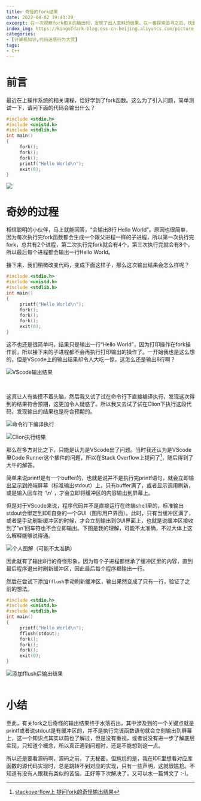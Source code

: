 ```yaml
---
title: 奇怪的fork结果
date: 2022-04-02 19:43:29
excerpt: 在一次观察fork相关的输出时，发现了出人意料的结果。在一番探索追寻之后，找到了答案...
index_img: https://kingofdark-blog.oss-cn-beijing.aliyuncs.com/picture_backend/picture_backend/img/202204031116347.jpeg
categories: 
- [计算机知识,代码迷惑行为大赏]
tags: 
- C++
---
```



# 前言

最近在上操作系统的相关课程，恰好学到了fork函数。这么为了引入问题，简单测试一下，请问下面的代码会输出什么？

```C
#include <stdio.h>
#include <unistd.h>
#include <stdlib.h>
int main()
{
     fork();
     fork();
     fork();
     printf("Hello World\n");
     exit(0);
}
```

![](https://kingofdark-blog.oss-cn-beijing.aliyuncs.com/picture_backend/picture_backend/img/202204031058600.jpg)

# 奇妙的过程

相信聪明的小伙伴，马上就能回答，“会输出8行 Hello World”。原因也很简单，因为每次执行完fork函数都会生成一个跟父进程一样的子进程，所以第一次执行完fork，总共有2个进程，第二次执行完fork就会有4个，第三次执行完就会有8个，所以最后每个进程都会输出一行Hello World。

接下来，我们稍微改变代码，变成下面这样子，那么这次输出结果会怎么样呢？

```C
#include <stdio.h>
#include <unistd.h>
#include <stdlib.h>
int main()
{
     printf("Hello World\n");
     fork();
     fork();
     fork();
     exit(0);
}
```

这不也还是很简单吗，结果只是输出一行“Hello World”，因为打印操作在fork操作前，所以接下来的子进程都不会再执行打印输出的操作了。一开始我也是这么想的，但是VScode上的输出结果却令人大吃一惊，这怎么还是输出8行啊？

![VScode输出结果](https://kingofdark-blog.oss-cn-beijing.aliyuncs.com/picture_backend/picture_backend/img/202204022126863.png)

<center>
<img src="https://kingofdark-blog.oss-cn-beijing.aliyuncs.com/picture_backend/picture_backend/img/202204031059494.jpg" alt="" style="zoom: 50%;" />
</center>
</br>

这真让人有些摸不着头脑，然后我又试了试在命令行下直接编译执行，发现这次得到的结果符合预期，这更加令人疑惑了。所以我又去试了试在Clion下执行这段代码，发现输出的结果也是符合预期的。

![命令行下编译执行](https://kingofdark-blog.oss-cn-beijing.aliyuncs.com/picture_backend/picture_backend/img/202204022128750.png)

![Clion执行结果](https://kingofdark-blog.oss-cn-beijing.aliyuncs.com/picture_backend/picture_backend/img/202204022130779.png)

那么在多方对比之下，只能是认为是VScode出了问题。当时我还认为是VScode里Code Runner这个插件的问题，所以在Stack Overflow上提问了[^1]，随后得到了大牛的解答。

简单来说printf是有一个buffer的，也就是说并不是执行完printf语句，就会立即输出显示到终端屏幕（标准输出stdout）上，只有buffer满了，或者显示调用刷新，或是输入回车符 '\n' ，才会立即将缓冲区的内容输出到屏幕上。

但是对于VScode来说，程序代码并不是直接运行在终端shell里的，标准输出stdout会绑定到IDE自身的一个GUI（图形用户界面）。此时，只有当缓冲区满了，或者是手动刷新缓冲区的时候，才会立刻输出到GUI界面上，也就是说缓冲区接收到了'\n'回车符也不会立即输出。下图是我的理解，可能不太准确，不过大体上这么解释能够说得通。

![个人图解（可能不太准确）](https://kingofdark-blog.oss-cn-beijing.aliyuncs.com/picture_backend/picture_backend/img/202204031034635.jpeg)

因此就有了输出8行的奇怪形象，因为每个子进程都继承了缓冲区里的内容，直到最后程序退出时刷新缓冲区，因此最后每个程序都输出一行。

然后在尝试下添加`fflush`手动刷新缓冲区，输出果然变成了只有一行，验证了之前的想法。

```C
#include <stdio.h>
#include <unistd.h>
#include <stdlib.h>
int main()
{
     printf("Hello World\n");
     fflush(stdout);
     fork();
     fork();
     fork();
     exit(0);
}
```

![添加fflush后输出结果](https://kingofdark-blog.oss-cn-beijing.aliyuncs.com/picture_backend/picture_backend/img/202204031041593.png)

<center>
<img src="https://kingofdark-blog.oss-cn-beijing.aliyuncs.com/picture_backend/picture_backend/img/202204031102883.jpg" alt="" style="zoom: 50%;" />
</center>

# 小结

至此，有关fork之后奇怪的输出结果终于水落石出，其中涉及到的一个关键点就是printf或者说stdout是有缓冲区的，并不是执行完该函数语句就会立刻输出到屏幕上，这一个知识点其实以前也了解过，但是没有重视，或者说没有进一步了解底层实现，只知道个概念，所以真正遇到问题时，还是不能想到这一点。

所以还是要看源码啊，源码之前，了无秘密。但尴尬的是，我在IDE里想看对应库函数的源代码实现时，总是跳转不到对应的实现，只有一些声明，这就很尴尬。不知道有没有人跟我有类似的苦恼，正好等下次解决了，又可以水一篇博文了 :-)。



[^1]:[stackoverflow上 提问fork的奇怪输出结果](https://stackoverflow.com/questions/71691584/why-are-the-results-performed-using-code-runner-in-vscode-different-from-the-res)
[^2]:[printf缓冲区小结](https://blog.csdn.net/LG1259156776/article/details/52935741)

